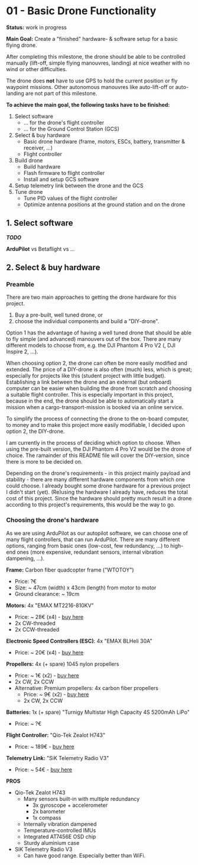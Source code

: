 # 01 - Basic Drone Functionality

**Status:** work in progress

**Main Goal:** Create a "finished" hardware- & software setup for a basic flying
drone.

After completing this milestone, the drone should be able to be controlled
manually (lift-off, simple flying manouvres, landing) at nice weather with no
wind or other difficulties.

The drone does **not** have to use GPS to hold the current position or fly
waypoint missions. Other autonomous manouvres like auto-lift-off or auto-landing
are not part of this milestone.

**To achieve the main goal, the following tasks have to be finished:**

1. Select software
    - ... for the drone's flight controller
    - ... for the Ground Control Station (GCS)
2. Select & buy hardware
    - Basic drone hardware (frame, motors, ESCs, battery, transmitter &
      receiver, ...)
    - Flight controller
3. Build drone
    - Build hardware
    - Flash firmware to flight controller
    - Install and setup GCS software
4. Setup telemetry link between the drone and the GCS
5. Tune drone
    - Tune PID values of the flight controller
    - Optimize antenna positions at the ground station and on the drone

## 1. Select software

***TODO***

**ArduPilot** vs Betaflight vs ...

## 2. Select & buy hardware

### Preamble

There are two main approaches to getting the drone hardware for this project.

1. Buy a pre-built, well tuned drone, or
2. choose the individual components and build a "DIY-drone".

Option 1 has the advantage of having a well tuned drone that should be able to
fly simple (and advanced) manouvers out of the box. There are many different
models to choose from, e.g. the DJI Phantom 4 Pro V2 (, DJI Inspire 2, ...).

When choosing option 2, the drone can often be more easily modified and
extended. The price of a DIY-drone is also often (much) less, which is great;
especially for projects like this (student project with little budget).
Establishing a link between the drone and an external (but onboard) computer
can be easier when building the drone from scratch and choosing a suitable
flight controller. This is especially important in this project, because in the
end, the drone should be able to automatically start a mission when a
cargo-transport-mission is booked via an online service.

To simplify the process of connecting the drone to the on-board computer, to
money and to make this project more easily modifiable, I decided upon option 2,
the DIY-drone.

I am currently in the process of deciding which option to choose. When using
the pre-built version, the DJI Phantom 4 Pro V2 would be the drone of choice.
The ramainder of this README file will cover the DIY-version, since there is
more to be decided on.

Depending on the drone's requirements - in this project mainly payload and
stability - there are many different hardware components from which one
could choose. I already bought some drone hardware for a previous project I
didn't start (yet). (Re)using the hardware I already have, reduces the total
cost of this project. Since the hardware should pretty much result in a drone
according to this project's requirements, this would be the way to go.

### Choosing the drone's hardware

As we are using ArduPilot as our autopilot software, we can choose one of many
flight controllers, that can run ArduPilot. There are many different options,
ranging from basic ones (low-cost, few redundancy, ...) to high-end ones
(more expensive, redundant sensors, internal vibration dampening, ...).

**Frame:** Carbon fiber quadcopter frame ("WTOTOY")

- Price: ?€
- Size: ~ 47cm (width) x 43cm (length) from motor to motor
- Ground clearance: ~ 19cm

**Motors:** 4x "EMAX MT2216-810KV"

- Price: ~ 28€ (x4) - [buy here](https://emaxmodel.com/products/emax-multicopter-motor-mt2216-with-prop1045-combo)
- 2x CW-threaded
- 2x CCW-threaded

**Electronic Speed Controllers (ESC)**: 4x "EMAX BLHeli 30A"

- Price: ~ 20€ (x4) - [buy here](https://emaxmodel.com/products/blheli-series-30a-esc-oneshot-available?_pos=1&_sid=d06e995d7&_ss=r#)

**Propellers:** 4x (+ spare) 1045 nylon propellers

- Price: ~ 1€ (x2) - [buy here](https://emaxmodel.com/products/1045-nylon-propeller-cw-ccw-for-rc-quadcopter-for-emax-mt2213-mt2216-motors1-pair?variant=35882789830814#)
- 2x CW, 2x CCW
- Alternative: Premium propellers: 4x carbon fiber propellers
    - Price: ~ 9€ (x2) - [buy here](https://hobbyking.com/en_us/carbon-fiber-propeller-10x4-5-black-cw-2pcs.html)
    - 2x CW, 2x CCW

**Batteries:** 1x (+ spare) "Turnigy Multistar High Capacity 4S 5200mAh LiPo"
- Price: ~ ?€

**Flight Controller:** "Qio-Tek Zealot H743"
- Price: ~ 189€ - [buy here](https://smartfleet.systems/product/zealot-h743/)

**Telemetry Link:** "SiK Telemetry Radio V3"
- Price: ~ 54€ - [buy here](https://shop.holybro.com/sik-telemetry-radio-v3_p1103.html)

**PROS**

- Qio-Tek Zealot H743
    - Many sensors built-in with multiple redundancy
        - 3x gyroscope + accelerometer
        - 2x barometer
        - 1x compass
    - Internally vibration dampened
    - Temperature-controlled IMUs
    - Integrated AT7456E OSD chip
    - Sturdy aluminium case
- SiK Telemetry Radio V3
    - Can have good range. Especially better than WiFi.

